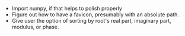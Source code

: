 - Import numpy, if that helps to polish properly
- Figure out how to have a favicon, presumably with an absolute path.
- Give user the option of sorting by root's real part, imaginary part, modulus, or phase.
